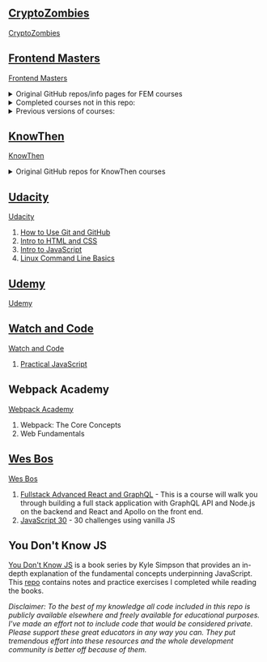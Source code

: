 

## [CryptoZombies](./Cryptozombies)

[CryptoZombies](https://cryptozombies.io/)

## [Frontend Masters](./Frontend_Masters)

[Frontend Masters](https://frontendmasters.com/)

<details>
  <summary>Original GitHub repos/info pages for FEM courses</summary>

  1. [Building Awesomer Apps with Angular](https://github.com/onehungrymind/angular-rest-app)
  1. [Build Cross-Platform Desktop Apps with Electron](https://gist.github.com/stevekinney/4cc5c61e827c00dbea55409f26d1da02)
  1. [Choosing a JavaScript Framework](https://github.com/btholt/jsmvc-pres)
  1. [Complete Intro to React, v4)](https://github.com/btholt/complete-intro-to-react-v4)
  1. [CSS Grids and Flexbox in Responsive Web](https://github.com/jen4web/fem-layout/)
  1. [Introduction to Elm, v2](https://github.com/rtfeldman/elm-0.19-workshop/tree/master/intro)
  1. [Introduction to GraphQL](https://github.com/FrontendMasters/intro-to-graphql)
  1. [Introduction to Vue.js](https://github.com/sdras/intro-to-vue)
  1. [Mastering Chrome Developer Tools, v2](https://github.com/jkup/mastering-chrome-devtools)
  1. [Modern Search Engine Optimization (SEO)](https://github.com/mike-works/modern-seo)
  1. [Visual Studio Code](https://github.com/mike-works/vscode-fundamentals)
  1. [Webpack 4 Fundamentals](https://github.com/TheLarkInn/webpack-workshop-2018)
</details>


<details>
  <summary>Completed courses not in this repo:</summary>

  1. [Complete Introduction to Web Development, v2](https://btholt.github.io/intro-to-web-dev-v2/)
  1. [Full Stack for Front End Engineers](https://docs.google.com/presentation/d/1FPpbZ919vt8e1k2EGPd7BKhDlHao79ykvYLfDcMOsMo/edit#slide=id.p)
  1. Introduction to JavaScript Programming
  1. [JavaScript: From Fundamentals to Functional JS, v2](https://slides.com/bgando/f2f-final-day-1#/)
  1. [JavaScript: The Hard Parts](https://frontendmasters.com/assets/resources/willsentance/js-the-hard-parts.pdf)
</details>

<details>
  <summary>Previous versions of courses:</summary>

  1. [Complete Intro to React, v3 (feat. Redux, Router & Flow)](https://github.com/btholt/complete-intro-to-react)
  1. [Introduction to Web Development, v1](https://docs.google.com/presentation/d/1KeWOWSM28qYI1mtkuHkY2vB2UUhwNkg7sq_LPqfYXKs/edit#slide=id.g3902e45b2_083)
  1. [JavaScript: From Fundamentals to Functional JS, v1](https://slides.com/bgando/obj-arr-func#/)
  1. [Mastering Chrome Developer Tools, v1](https://github.com/jkup/mastering-chrome-devtools)
</details>

## [KnowThen](./KnowThen)

[KnowThen](https://courses.knowthen.com/courses/)

<details>
  <summary>Original GitHub repos for KnowThen courses</summary>
  
  1. [Elm For Beginners](https://github.com/knowthen/elm)
</details>

## [Udacity](./Udacity)

[Udacity](https://www.udacity.com/)

1. [How to Use Git and GitHub](https://www.udacity.com/course/how-to-use-git-and-github--ud775)
1. [Intro to HTML and CSS](https://www.udacity.com/course/intro-to-html-and-css--ud001)
1. [Intro to JavaScript](https://www.udacity.com/course/intro-to-javascript--ud803)
1. [Linux Command Line Basics](https://www.udacity.com/course/linux-command-line-basics--ud595)

## [Udemy](./Udemy)

[Udemy](https://www.udemy.com/)

## [Watch and Code](./Watch_And_Code)

[Watch and Code](https://watchandcode.com/)

1. [Practical JavaScript](https://watchandcode.com/p/practical-javascript)

## Webpack Academy 

[Webpack Academy](https://webpack.academy/courses)

1. Webpack: The Core Concepts
1. Web Fundamentals

## [Wes Bos](./Wes_Bos)

[Wes Bos](https://wesbos.com/)

1. [Fullstack Advanced React and GraphQL](https://advancedreact.com/) - This is a course will walk you through building a full stack application with GraphQL API and Node.js on the backend and React and Apollo on the front end.
1. [JavaScript 30](https://javascript30.com/) - 30 challenges using vanilla JS

## You Don't Know JS

[You Don't Know JS](https://github.com/getify/You-Dont-Know-JS) is a book series by Kyle Simpson that provides an in-depth explanation of the fundamental concepts underpinning JavaScript. This [repo](./You_Don't_Know_JS) contains notes and practice exercises I completed while reading the books.

_Disclaimer: To the best of my knowledge all code included in this repo is publicly available elsewhere and freely available for educational purposes. I've made an effort not to include code that would be considered private. Please support these great educators in any way you can. They put tremendous effort into these resources and the whole development community is better off because of them._